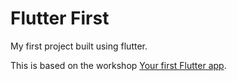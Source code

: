 # Flutter First

My first project built using flutter.

This is based on the workshop [Your first Flutter app](https://codelabs.developers.google.com/codelabs/flutter-codelab-first).
